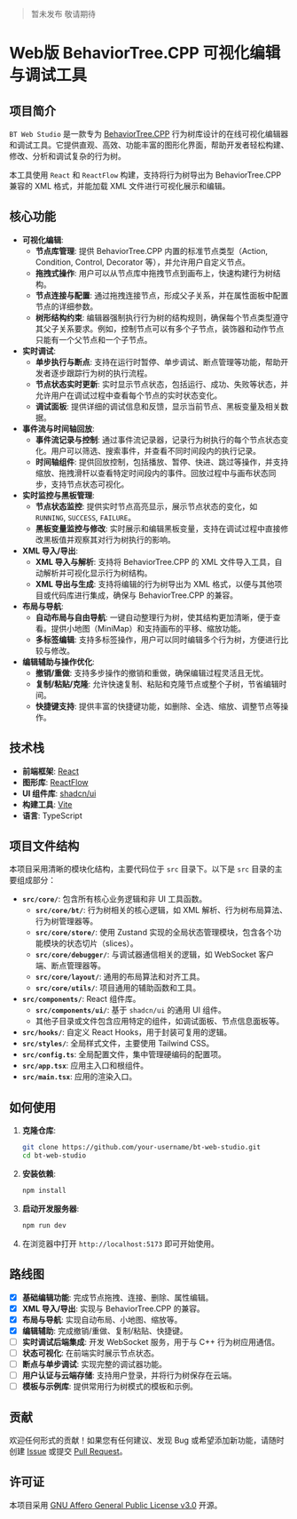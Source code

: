 > 暂未发布 敬请期待
# Web版 BehaviorTree.CPP 可视化编辑与调试工具

## 项目简介

`BT Web Studio` 是一款专为 [BehaviorTree.CPP](https://github.com/BehaviorTree/BehaviorTree.CPP) 行为树库设计的在线可视化编辑器和调试工具。它提供直观、高效、功能丰富的图形化界面，帮助开发者轻松构建、修改、分析和调试复杂的行为树。

本工具使用 `React` 和 `ReactFlow` 构建，支持将行为树导出为 BehaviorTree.CPP 兼容的 XML 格式，并能加载 XML 文件进行可视化展示和编辑。

## 核心功能

* **可视化编辑**:
  * **节点库管理**: 提供 BehaviorTree.CPP 内置的标准节点类型（Action, Condition, Control, Decorator 等），并允许用户自定义节点。
  * **拖拽式操作**: 用户可以从节点库中拖拽节点到画布上，快速构建行为树结构。
  * **节点连接与配置**: 通过拖拽连接节点，形成父子关系，并在属性面板中配置节点的详细参数。
  * **树形结构约束**: 编辑器强制执行行为树的结构规则，确保每个节点类型遵守其父子关系要求。例如，控制节点可以有多个子节点，装饰器和动作节点只能有一个父节点和一个子节点。
* **实时调试**:
  * **单步执行与断点**: 支持在运行时暂停、单步调试、断点管理等功能，帮助开发者逐步跟踪行为树的执行流程。
  * **节点状态实时更新**: 实时显示节点状态，包括运行、成功、失败等状态，并允许用户在调试过程中查看每个节点的实时状态变化。
  * **调试面板**: 提供详细的调试信息和反馈，显示当前节点、黑板变量及相关数据。
* **事件流与时间轴回放**:
  * **事件流记录与控制**: 通过事件流记录器，记录行为树执行的每个节点状态变化。用户可以筛选、搜索事件，并查看不同时间段内的执行记录。
  * **时间轴组件**: 提供回放控制，包括播放、暂停、快进、跳过等操作，并支持缩放、拖拽滑杆以查看特定时间段内的事件。回放过程中与画布状态同步，支持节点状态可视化。
* **实时监控与黑板管理**:
  * **节点状态监控**: 提供实时节点高亮显示，展示节点状态的变化，如 `RUNNING`, `SUCCESS`, `FAILURE`。
  * **黑板变量监控与修改**: 实时展示和编辑黑板变量，支持在调试过程中直接修改黑板值并观察其对行为树执行的影响。
* **XML 导入/导出**:
  * **XML 导入与解析**: 支持将 BehaviorTree.CPP 的 XML 文件导入工具，自动解析并可视化显示行为树结构。
  * **XML 导出与生成**: 支持将编辑的行为树导出为 XML 格式，以便与其他项目或代码库进行集成，确保与 BehaviorTree.CPP 的兼容。
* **布局与导航**:
  * **自动布局与自由导航**: 一键自动整理行为树，使其结构更加清晰，便于查看。提供小地图（MiniMap）和支持画布的平移、缩放功能。
  * **多标签编辑**: 支持多标签操作，用户可以同时编辑多个行为树，方便进行比较与修改。
* **编辑辅助与操作优化**:
  * **撤销/重做**: 支持多步操作的撤销和重做，确保编辑过程灵活且无忧。
  * **复制/粘贴/克隆**: 允许快速复制、粘贴和克隆节点或整个子树，节省编辑时间。
  * **快捷键支持**: 提供丰富的快捷键功能，如删除、全选、缩放、调整节点等操作。

## 技术栈

* **前端框架**: [React](https://react.dev/)
* **图形库**: [ReactFlow](https://reactflow.dev/)
* **UI 组件库**: [shadcn/ui](https://ui.shadcn.com/)
* **构建工具**: [Vite](https://vitejs.dev/)
* **语言**: TypeScript

## 项目文件结构

本项目采用清晰的模块化结构，主要代码位于 `src` 目录下。以下是 `src` 目录的主要组成部分：

* **`src/core/`**: 包含所有核心业务逻辑和非 UI 工具函数。
  * **`src/core/bt/`**: 行为树相关的核心逻辑，如 XML 解析、行为树布局算法、行为树管理器等。
  * **`src/core/store/`**: 使用 Zustand 实现的全局状态管理模块，包含各个功能模块的状态切片（slices）。
  * **`src/core/debugger/`**: 与调试器通信相关的逻辑，如 WebSocket 客户端、断点管理器等。
  * **`src/core/layout/`**: 通用的布局算法和对齐工具。
  * **`src/core/utils/`**: 项目通用的辅助函数和工具。
* **`src/components/`**: React 组件库。
  * **`src/components/ui/`**: 基于 `shadcn/ui` 的通用 UI 组件。
  * 其他子目录或文件包含应用特定的组件，如调试面板、节点信息面板等。
* **`src/hooks/`**: 自定义 React Hooks，用于封装可复用的逻辑。
* **`src/styles/`**: 全局样式文件，主要使用 Tailwind CSS。
* **`src/config.ts`**: 全局配置文件，集中管理硬编码的配置项。
* **`src/app.tsx`**: 应用主入口和根组件。
* **`src/main.tsx`**: 应用的渲染入口。

## 如何使用

1. **克隆仓库**:

   ```bash
   git clone https://github.com/your-username/bt-web-studio.git
   cd bt-web-studio
   ```

2. **安装依赖**:

   ```bash
   npm install
   ```

3. **启动开发服务器**:

   ```bash
   npm run dev
   ```

4. 在浏览器中打开 `http://localhost:5173` 即可开始使用。

## 路线图

* [x] **基础编辑功能**: 完成节点拖拽、连接、删除、属性编辑。
* [x] **XML 导入/导出**: 实现与 BehaviorTree.CPP 的兼容。
* [x] **布局与导航**: 实现自动布局、小地图、缩放等。
* [x] **编辑辅助**: 完成撤销/重做、复制/粘贴、快捷键。
* [ ] **实时调试后端集成**: 开发 WebSocket 服务，用于与 C++ 行为树应用通信。
* [ ] **状态可视化**: 在前端实时展示节点状态。
* [ ] **断点与单步调试**: 实现完整的调试器功能。
* [ ] **用户认证与云端存储**: 支持用户登录，并将行为树保存在云端。
* [ ] **模板与示例库**: 提供常用行为树模式的模板和示例。

## 贡献

欢迎任何形式的贡献！如果您有任何建议、发现 Bug 或希望添加新功能，请随时创建 [Issue](https://github.com/Zwhy2025/bt-web-studio/issues) 或提交 [Pull Request](https://github.com/Zwhy2025/bt-web-studio/pulls)。

## 许可证

本项目采用 [GNU Affero General Public License v3.0](LICENSE) 开源。
